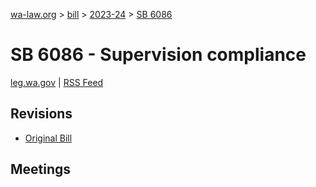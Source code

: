 [wa-law.org](/) > [bill](/bill/) > [2023-24](/bill/2023-24/) > [SB 6086](/bill/2023-24/sb/6086/)

# SB 6086 - Supervision compliance
[leg.wa.gov](https://app.leg.wa.gov/billsummary?BillNumber=6086&Year=2023&Initiative=false) | [RSS Feed](./rss.xml)

## Revisions
* [Original Bill](1/)

## Meetings